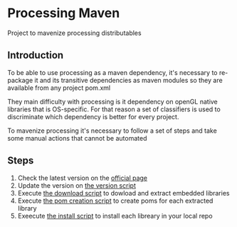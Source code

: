 # Processing Maven
Project to mavenize processing distributables

## Introduction
To be able to use processing as a maven dependency, it's necessary to
re-package it and its transitive dependencies as maven modules
so they are available from any project pom.xml

They main difficulty with processing is it dependency on openGL native 
libraries that is OS-specific. For that reason a set of classifiers
is used to discriminate which dependency is better for every project.

To mavenize processing it's necessary to follow a set of steps and take
some manual actions that cannot be automated  

## Steps
1. Check the latest version on the [official page](https://processing.org/download/)
2. Update the version on [the version script](scripts/latest-version.sh)
3. Execute [the download script](scripts/download-latest.sh) to dowload and extract
embedded libraries  
4. Execute [the pom creation script](scripts/create-poms.sh) to create poms for each
extracted library
5. Exeecute [the install script](scripts/install-artifacts.sh) to install each libreary
in your local repo 